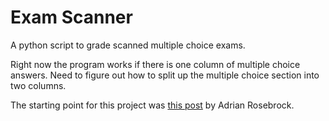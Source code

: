 # Exam Scanner

A python script to grade scanned multiple choice exams.

Right now the program works if there is one column of multiple choice
answers. Need to figure out how to split up the multiple choice
section into two columns.

The starting point for this project was [this
post](http://www.pyimagesearch.com/2016/10/03/bubble-sheet-multiple-choice-scanner-and-test-grader-using-omr-python-and-opencv/)
by Adrian Rosebrock.
